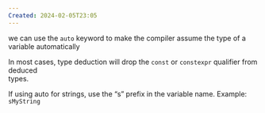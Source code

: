```yaml
---
Created: 2024-02-05T23:05
---
```

we can use the `auto` keyword to make the compiler assume the type of a variable automatically

In most cases, type deduction will drop the `const` or `constexpr` qualifier from deduced  
types.  

If using auto for strings, use the “s” prefix in the variable name. Example: `sMyString`